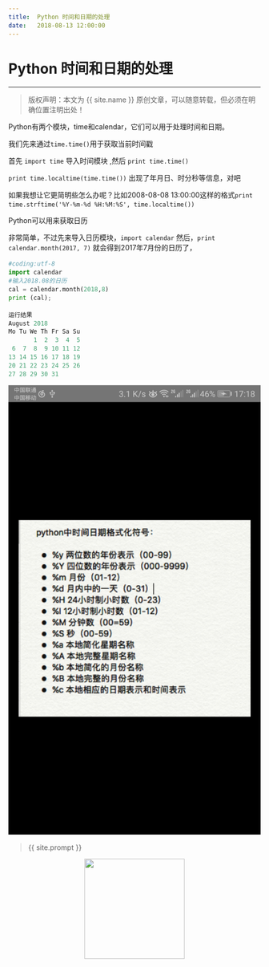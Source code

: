 ```yaml
---              
title:  Python 时间和日期的处理
date:   2018-08-13 12:00:00
---
```

# Python 时间和日期的处理
***
> 版权声明：本文为 {{ site.name }} 原创文章，可以随意转载，但必须在明确位置注明出处！

Python有两个模块，time和calendar，它们可以用于处理时间和日期。 

我们先来通过`time.time()`用于获取当前时间戳 

首先 `import time` 导入时间模块 ,然后 `print time.time() `

`print time.localtime(time.time())` 出现了年月日、时分秒等信息，对吧 

如果我想让它更简明些怎么办呢？比如2008-08-08 13:00:00这样的格式`print time.strftime('%Y-%m-%d %H:%M:%S', time.localtime()) `

Python可以用来获取日历 

非常简单，不过先来导入日历模块，`import calendar`  然后，`print calendar.month(2017, 7)`   就会得到2017年7月份的日历了， 

```python
#coding:utf-8
import calendar
#输入2018.08的日历
cal = calendar.month(2018,8)
print (cal);

运行结果
August 2018
Mo Tu We Th Fr Sa Su
       1  2  3  4  5
 6  7  8  9 10 11 12
13 14 15 16 17 18 19
20 21 22 23 24 25 26
27 28 29 30 31

```

 

![Python时间日期格式化符号表 ](/images/illustration/shijian.jpg)

> {{ site.prompt }}

<div  align="center">
<img src="https://xuujii.github.io/images/wechart.jpg" width = "200" height = "200"/>